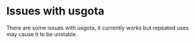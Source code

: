 # Issues with usgota

There are some issues with usgota, it currently works but repeated uses may cause it to be unstable.
